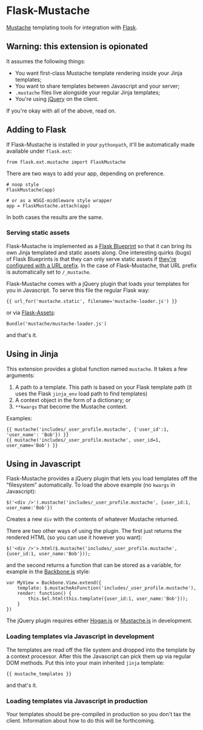 # Flask-Mustache #

[Mustache](http://mustache.github.com/) templating tools for
integration with [Flask](http://flask.pocoo.org).

## Warning: this extension is opionated ##

It assumes the following things:

* You want first-class Mustache template rendering inside your Jinja
  templates;
* You want to share templates between Javascript and your server;
* `.mustache` files live alongside your regular Jinja templates;
* You're using [jQuery](http://jquery.com) on the client.

If you're okay with all of the above, read on.

## Adding to Flask ##

If Flask-Mustache is installed in your `pythonpath`, it'll be
automatically made available under `flask.ext`:

    from flask.ext.mustache import FlaskMustache

There are two ways to add your app, depending on preference.

    # noop style
    FlaskMustache(app)

    # or as a WSGI-middleware style wrapper
    app = FlaskMustache.attach(app)

In both cases the results are the same.

### Serving static assets ###

Flask-Mustache is implemented as a
[Flask Blueprint](http://flask.pocoo.org/docs/blueprints/) so that it
can bring its own Jinja templated and static assets along. One
interesting quirks (bugs) of Flask Blueprints is that they can only
serve static assets if
[they're configured with a URL prefix](https://github.com/mitsuhiko/flask/issues/348).
In the case of Flask-Mustache, that URL prefix is automatically set to
`/_mustache`.

Flask-Mustache comes with a jQuery plugin that loads your templates
for you in Javascript. To serve this file the regular Flask way:

    {{ url_for('mustache.static', filename='mustache-loader.js') }}

or via [Flask-Assets](http://flask-assets.readthedocs.org/en/latest/index.html):

    Bundle('mustache/mustache-loader.js')

and that's it.

## Using in Jinja ##

This extension provides a global function named `mustache`. It takes a
few arguments:

1. A path to a template. This path is based on your Flask template
   path (it uses the Flask `jinja_env` load path to find templates)
2. A context object in the form of a dictionary; or
3. `**kwargs` that become the Mustache context.

Examples:

    {{ mustache('includes/_user_profile.mustache', {'user_id':1, 'user_name': 'Bob'}) }}
    {{ mustache('includes/_user_profile.mustache', user_id=1, user_name='Bob') }}

## Using in Javascript ##

Flask-Mustache provides a jQuery plugin that lets you load templates
off the "filesystem" automatically. To load the above example (no `kwargs`
in Javascript):

    $('<div />').mustache('includes/_user_profile.mustache', {user_id:1, user_name:'Bob'})

Creates a new `div` with the contents of whatever Mustache returned.

There are two other ways of using the plugin. The first just returns
the rendered HTML (so you can use it however you want):

    $('<div />'>.html($.mustache('includes/_user_profile.mustache', {user_id:1, user_name:'Bob'}));

and the second returns a function that can be stored as a variable,
for example in the
[Backbone.js](http://documentcloud.github.com/backbone/) style:

    var MyView = Backbone.View.extend({
        template: $.mustacheAsFunction('includes/_user_profile.mustache'),
        render: function() {
            this.$el.html(this.template({user_id:1, user_name:'Bob'}));
        }
    })

The jQuery plugin requires either
[Hogan.js](https://github.com/twitter/hogan.js) or
[Mustache.js](https://github.com/janl/mustache.js) in development.

### Loading templates via Javascript in development ###

The templates are read off the file system and dropped into the
template by a context processor. After this the Javascript can pick
them up via regular DOM methods. Put this into your main inherited
`jinja` template:

    {{ mustache_templates }}

and that's it.

### Loading templates via Javascript in production ###

Your templates should be pre-compiled in production so you don't tax
the client. Information about how to do this will be forthcoming.
